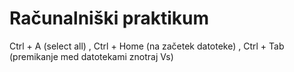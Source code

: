 # Računalniški praktikum
Ctrl + A (select all) , Ctrl + Home (na začetek datoteke) , Ctrl + Tab (premikanje med datotekami znotraj Vs)
